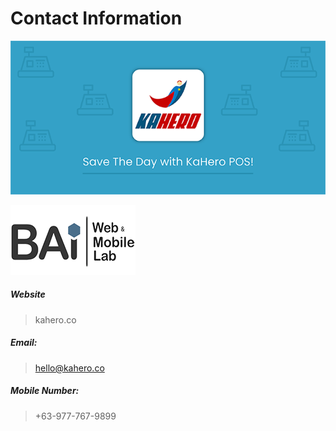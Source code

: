 # **Contact Information**

![header](_images/a1.png)

![bai](_images/a2.png)

##### **Website**
> kahero.co

##### **Email**:
> hello@kahero.co

##### **Mobile Number**:
> +63-977-767-9899